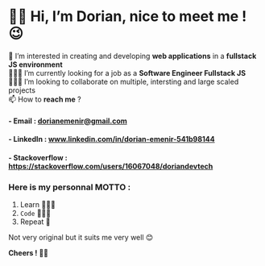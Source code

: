 # 🤙🏻 Hi, I’m Dorian, nice to meet me ! 😉

👀 I’m interested in creating and developing **web applications** in a **fullstack JS environment**\
👨🏻‍💻 I’m currently looking for a job as a **Software Engineer Fullstack JS**\
👷🏻‍♂️ I’m looking to collaborate on multiple, intersting and large scaled projects\
📫 How to **reach me** ?

#### - Email : dorianemenir@gmail.com
#### - LinkedIn : www.linkedin.com/in/dorian-emenir-541b98144
#### - Stackoverflow : https://stackoverflow.com/users/16067048/doriandevtech

### Here is my personnal MOTTO :
  1. Learn 👨🏻‍🏫
  1. `Code` 👨🏻‍💻
  1. Repeat 🔁

Not very original but it suits me very well 😊

**Cheers ! 👋🏻**

<!---
doriandevtech/doriandevtech is a ✨ special ✨ repository because its `README.md` (this file) appears on your GitHub profile.
You can click the Preview link to take a look at your changes.
--->
